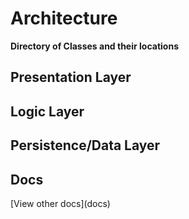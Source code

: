 # Architecture

**Directory of Classes and their locations**

## Presentation Layer

## Logic Layer
   
## Persistence/Data Layer

## Docs

[View other docs](docs\)